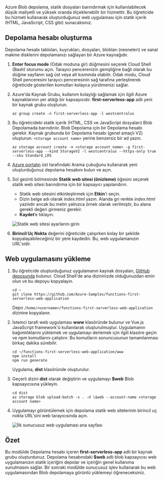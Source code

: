 Azure Blob depolama, statik dosyaları barındırmak için kullanılabilecek düşük maliyetli ve yüksek oranda ölçeklenebilir bir hizmettir. Bu öğreticide bu hizmeti kullanarak oluşturduğunuz web uygulaması için statik içerik (HTML, JavaScript, CSS gibi) sunacaksınız.

## <a name="create-a-storage-account"></a>Depolama hesabı oluşturma

Depolama hesabı tabloları, kuyrukları, dosyaları, blobları (nesneleri) ve sanal makine disklerini depolamanızı sağlayan bir Azure kaynağıdır.

1. **Enter focus mode** (Odak moduna gir) düğmesini seçerek Cloud Shell (Bash) oturumu açın. Tarayıcı pencerenizin genişliğine bağlı olarak bu düğme sayfanın sağ üst veya alt kısmında olabilir. Odak modu, Cloud Shell penceresini tarayıcı penceresinin sağ tarafına yerleştirerek öğreticide gösterilen komutları kolayca yürütmenizi sağlar.

1. Azure'da Kaynak Grubu, kullanım kolaylığı sağlamak için ilgili Azure kaynaklarının yer aldığı bir kapsayıcıdır. **first-serverless-app** adlı yeni bir kaynak grubu oluşturun.

    ```azurecli
    az group create -n first-serverless-app -l westcentralus
    ```

1. Bu öğreticideki statik içerik (HTML, CSS ve JavaScript dosyaları) Blob Depolamada barındırılır. Blob Depolama için bir Depolama hesabı gerekir. Kaynak grubunda bir Depolama hesabı (genel amaçlı V2) oluşturun. `<storage account name>` yerine benzersiz bir ad yazın.

    ```azurecli
    az storage account create -n <storage account name> -g first-serverless-app --kind StorageV2 -l westcentralus --https-only true --sku Standard_LRS
    ```

1. [Azure portalın](https://portal.azure.com) üst tarafındaki Arama çubuğunu kullanarak yeni oluşturduğunuz depolama hesabını bulun ve açın.

1. Sol gezinti bölmesinde **Statik web sitesi (önizleme)** öğesini seçerek statik web sitesi barındırma için bir kapsayıcı yapılandırın.
    - Statik web sitesini etkinleştirmek için **Etkin**'i seçin.
    - Dizin belge adı olarak *index.html* yazın. Alanda gri renkte *index.html* yazılıdır ancak bu metin yalnızca örnek olarak verilmiştir, bu alana gerekli değeri girmeniz gerekir.
    - **Kaydet**’e tıklayın.
    
    ![Statik web sitesi ayarlarını girin](media/functions-first-serverless-web-app/1-storage-static-website.png)

1. **Birincil Uç Nokta** değerini öğreticide çalışırken kolay bir şekilde kopyalayabileceğiniz bir yere kaydedin. Bu, web uygulamanızın URL'sidir.

## <a name="upload-the-web-application"></a>Web uygulamasını yükleme

1. Bu öğreticide oluşturduğunuz uygulamanın kaynak dosyaları, [GitHub deposunda](https://github.com/Azure-Samples/functions-first-serverless-web-application) bulunur. Cloud Shell'de ana dizininizde olduğunuzdan emin olun ve bu depoyu kopyalayın.

    ```azurecli
    cd ~
    git clone https://github.com/Azure-Samples/functions-first-serverless-web-application
    ```

    Depo `/home/<username>/functions-first-serverless-web-application` dizinine kopyalanır.

1. İstemci tarafı web uygulaması **www** klasöründe bulunur ve Vue.js JavaScript framework'ü kullanılarak oluşturulmuştur. Uygulamanın bağımlılıklarını yüklemek ve uygulamayı derlemek için ilgili klasöre geçin ve npm komutlarını çalıştırır. Bu komutların sonuncusunun tamamlanması birkaç dakika sürebilir.

    ```azurecli
    cd ~/functions-first-serverless-web-application/www
    npm install
    npm run generate
    ```

    Uygulama, **dist** klasöründe oluşturulur.

1. Geçerli dizini **dist** olarak değiştirin ve uygulamayı **$web** Blob kapsayıcısına yükleyin.

    ```azurecli
    cd dist
    az storage blob upload-batch -s . -d \$web --account-name <storage account name>
    ```

1. Uygulamayı görüntülemek için depolama statik web sitelerinin birincil uç nokta URL'sini web tarayıcısında açın.

    ![İlk sunucusuz web uygulaması ana sayfası](media/functions-first-serverless-web-app/1-app-screenshot-new.png)


## <a name="summary"></a>Özet

Bu modülde Depolama hesabı içeren **first-serverless-app** adlı bir kaynak grubu oluşturdunuz. Depolama hesabındaki **$web** adlı blob kapsayıcısı web uygulamanızın statik içeriğini depolar ve içeriğin genel kullanıma sunulmasını sağlar. Bir sonraki modülde sunucusuz işlev kullanarak bu web uygulamasından Blob depolamaya görüntü yüklemeyi öğreneceksiniz.
